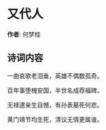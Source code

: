 # 又代人

**作者**: 何梦桂

## 诗词内容

一曲哀歌老泪垂，英雄不偶数孤奇。

百年事堕槐安国，半世名成荐福碑。

无禄逮亲生自憾，有孙表墓死何悲。

黄门靖节均生死，清议无情更属谁。

